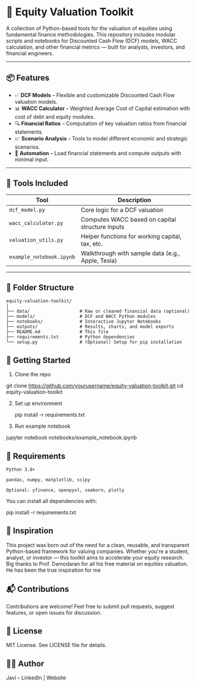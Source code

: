 # 🧮 Equity Valuation Toolkit

A collection of Python-based tools for the valuation of equities using fundamental finance methodologies. This repository includes modular scripts and notebooks for Discounted Cash Flow (DCF) models, WACC calculation, and other financial metrics — built for analysts, investors, and financial engineers.

---

## 📦 Features

- ✅ **DCF Models** – Flexible and customizable Discounted Cash Flow valuation models.
- 📊 **WACC Calculator** – Weighted Average Cost of Capital estimation with cost of debt and equity modules.
- 🔍 **Financial Ratios** – Computation of key valuation ratios from financial statements.
- 📈 **Scenario Analysis** – Tools to model different economic and strategic scenarios.
- 🧠 **Automation** – Load financial statements and compute outputs with minimal input.

---

## 🧰 Tools Included

| Tool                      | Description                                        |
|--------------------------|----------------------------------------------------|
| `dcf_model.py`           | Core logic for a DCF valuation                     |
| `wacc_calculator.py`     | Computes WACC based on capital structure inputs    |
| `valuation_utils.py`     | Helper functions for working capital, tax, etc.    |
| `example_notebook.ipynb` | Walkthrough with sample data (e.g., Apple, Tesla)  |

---

## 📂 Folder Structure

    equity-valuation-toolkit/
    │
    ├── data/                   # Raw or cleaned financial data (optional)
    ├── models/                 # DCF and WACC Python modules
    ├── notebooks/              # Interactive Jupyter Notebooks
    ├── outputs/                # Results, charts, and model exports
    ├── README.md               # This file
    ├── requirements.txt        # Python dependencies
    └── setup.py                # (Optional) Setup for pip installation


## 🚀 Getting Started
1. Clone the repo

git clone https://github.com/yourusername/equity-valuation-toolkit.git
cd equity-valuation-toolkit

2. Set up environment

    pip install -r requirements.txt

3. Run example notebook

jupyter notebook notebooks/example_notebook.ipynb

## 🧾 Requirements

    Python 3.8+

    pandas, numpy, matplotlib, scipy

    Optional: yfinance, openpyxl, seaborn, plotly

You can install all dependencies with:

pip install -r requirements.txt

## 🧠 Inspiration

This project was born out of the need for a clean, reusable, and transparent Python-based framework for valuing companies. Whether you're a student, analyst, or investor — this toolkit aims to accelerate your equity research. Big thanks to Prof. Damodaran for all his free material on equities valuation. He has been the true inspiration for me

## 📬 Contributions

Contributions are welcome! Feel free to submit pull requests, suggest features, or open issues for discussion.

## 📝 License

MIT License. See LICENSE file for details.

## 🙋‍♂️ Author

Javi – LinkedIn | Website
